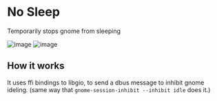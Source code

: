 # No Sleep

Temporarily stops gnome from sleeping

![image](https://github.com/sigmaSd/gnome-nosleep/assets/22427111/a7d51547-c5de-427e-9cd7-f7be423cbe09)
![image](https://github.com/sigmaSd/gnome-nosleep/assets/22427111/66f72f3b-c415-4f08-8dbf-ab8483e391ff)

## How it works

It uses ffi bindings to libgio, to send a dbus message to inhibit gnome ideling. (same way that `gnome-session-inhibit --inhibit idle` does it.)
